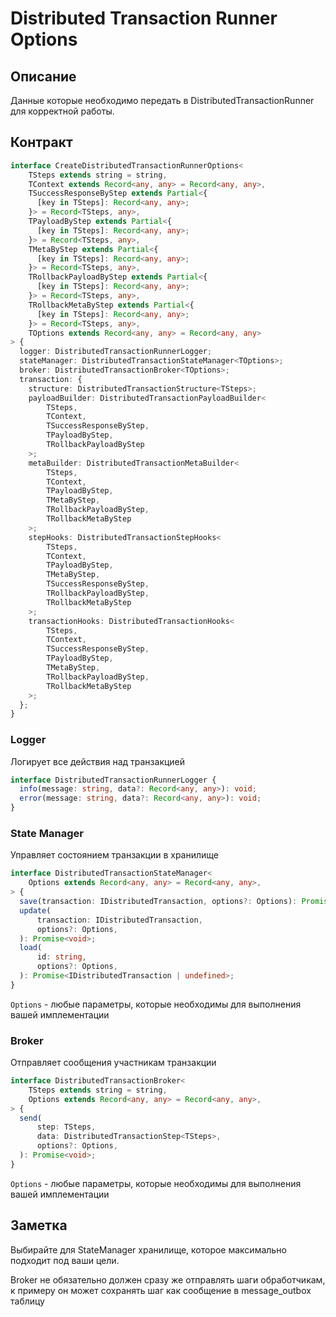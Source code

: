 # Distributed Transaction Runner Options

## Описание
Данные которые необходимо передать в DistributedTransactionRunner для корректной работы.

## Контракт

```ts
interface CreateDistributedTransactionRunnerOptions<
    TSteps extends string = string,
    TContext extends Record<any, any> = Record<any, any>,
    TSuccessResponseByStep extends Partial<{
      [key in TSteps]: Record<any, any>;
    }> = Record<TSteps, any>,
    TPayloadByStep extends Partial<{
      [key in TSteps]: Record<any, any>;
    }> = Record<TSteps, any>,
    TMetaByStep extends Partial<{
      [key in TSteps]: Record<any, any>;
    }> = Record<TSteps, any>,
    TRollbackPayloadByStep extends Partial<{
      [key in TSteps]: Record<any, any>;
    }> = Record<TSteps, any>,
    TRollbackMetaByStep extends Partial<{
      [key in TSteps]: Record<any, any>;
    }> = Record<TSteps, any>,
    TOptions extends Record<any, any> = Record<any, any>
> {
  logger: DistributedTransactionRunnerLogger;
  stateManager: DistributedTransactionStateManager<TOptions>;
  broker: DistributedTransactionBroker<TOptions>;
  transaction: {
    structure: DistributedTransactionStructure<TSteps>;
    payloadBuilder: DistributedTransactionPayloadBuilder<
        TSteps,
        TContext,
        TSuccessResponseByStep,
        TPayloadByStep,
        TRollbackPayloadByStep
    >;
    metaBuilder: DistributedTransactionMetaBuilder<
        TSteps,
        TContext,
        TPayloadByStep,
        TMetaByStep,
        TRollbackPayloadByStep,
        TRollbackMetaByStep
    >;
    stepHooks: DistributedTransactionStepHooks<
        TSteps,
        TContext,
        TPayloadByStep,
        TMetaByStep,
        TSuccessResponseByStep,
        TRollbackPayloadByStep,
        TRollbackMetaByStep
    >;
    transactionHooks: DistributedTransactionHooks<
        TSteps,
        TContext,
        TSuccessResponseByStep,
        TPayloadByStep,
        TMetaByStep,
        TRollbackPayloadByStep,
        TRollbackMetaByStep
    >;
  };
}
```

### Logger
Логирует все действия над транзакцией

```ts
interface DistributedTransactionRunnerLogger {
  info(message: string, data?: Record<any, any>): void;
  error(message: string, data?: Record<any, any>): void;
}
```

### State Manager
Управляет состоянием транзакции в хранилище

```ts
interface DistributedTransactionStateManager<
    Options extends Record<any, any> = Record<any, any>,
> {
  save(transaction: IDistributedTransaction, options?: Options): Promise<void>;
  update(
      transaction: IDistributedTransaction,
      options?: Options,
  ): Promise<void>;
  load(
      id: string,
      options?: Options,
  ): Promise<IDistributedTransaction | undefined>;
}
```

`Options` - любые параметры, которые необходимы для выполнения вашей имплементации

### Broker
Отправляет сообщения участникам транзакции

```ts
interface DistributedTransactionBroker<
    TSteps extends string = string,
    Options extends Record<any, any> = Record<any, any>,
> {
  send(
      step: TSteps,
      data: DistributedTransactionStep<TSteps>,
      options?: Options,
  ): Promise<void>;
}
```

`Options` - любые параметры, которые необходимы для выполнения вашей имплементации

## Заметка
Выбирайте для StateManager хранилище, которое максимально подходит под ваши цели.

Broker не обязательно должен сразу же отправлять шаги обработчикам, к примеру он может сохранять шаг как сообщение в message_outbox таблицу

